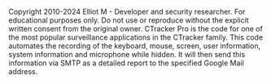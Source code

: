 Copyright 2010-2024 Elliot M - Developer and security researcher.
For educational purposes only. Do not use or reproduce without the explicit written consent from the original owner.
CTracker Pro is the code for one of the most popular surveillance applications in the CTracker family. This code automates the recording of the keyboard, mouse, screen, user information, system information and microphone while hidden. It will then send this information via SMTP as a detailed report to the specified Google Mail address.
